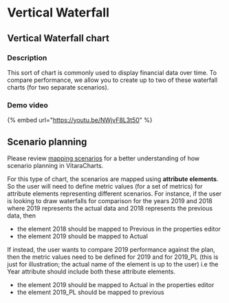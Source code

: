 # Vertical Waterfall

## Vertical Waterfall chart <a href="#vertical-waterfall-chart" id="vertical-waterfall-chart"></a>

### **Description**

This sort of chart is commonly used to display financial data over time. To compare performance, we allow you to create up to two of these waterfall charts (for two separate scenarios).

### **Demo video**

{% embed url="https://youtu.be/NWjvF8L3t50" %}

## **Scenario planning**

Please review [mapping scenarios](../ibcs/mapping-ibcs-scenarios.md) for a better understanding of how scenario planning in VitaraCharts.

For this type of chart, the scenarios are mapped using **attribute elements**. So the user will need to define metric values (for a set of metrics) for attribute elements representing different scenarios. For instance, if the user is looking to draw waterfalls for comparison for the years 2019 and 2018 where 2019 represents the actual data and 2018 represents the previous data, then

* the element 2018 should be mapped to Previous in the properties editor
* the element 2019 should be mapped to Actual

If instead, the user wants to compare 2019 performance against the plan, then the metric values need to be defined for 2019 and for 2019\_PL (this is just for illustration; the actual name of the element is up to the user) i.e the Year attribute should include both these attribute elements.

* the element 2019 should be mapped to Actual in the properties editor
* the element 2019\_PL should be mapped to previous
